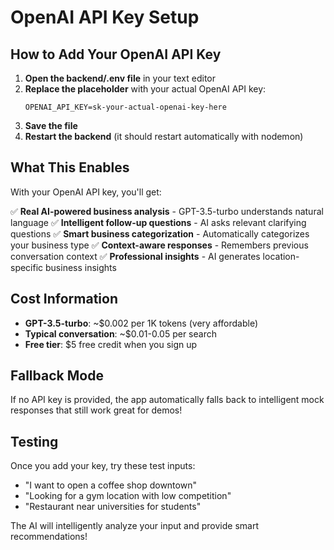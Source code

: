 # OpenAI API Key Setup

## How to Add Your OpenAI API Key

1. **Open the backend/.env file** in your text editor
2. **Replace the placeholder** with your actual OpenAI API key:
   ```
   OPENAI_API_KEY=sk-your-actual-openai-key-here
   ```
3. **Save the file**
4. **Restart the backend** (it should restart automatically with nodemon)

## What This Enables

With your OpenAI API key, you'll get:

✅ **Real AI-powered business analysis** - GPT-3.5-turbo understands natural language
✅ **Intelligent follow-up questions** - AI asks relevant clarifying questions
✅ **Smart business categorization** - Automatically categorizes your business type
✅ **Context-aware responses** - Remembers previous conversation context
✅ **Professional insights** - AI generates location-specific business insights

## Cost Information

- **GPT-3.5-turbo**: ~$0.002 per 1K tokens (very affordable)
- **Typical conversation**: ~$0.01-0.05 per search
- **Free tier**: $5 free credit when you sign up

## Fallback Mode

If no API key is provided, the app automatically falls back to intelligent mock responses that still work great for demos!

## Testing

Once you add your key, try these test inputs:
- "I want to open a coffee shop downtown"
- "Looking for a gym location with low competition"
- "Restaurant near universities for students"

The AI will intelligently analyze your input and provide smart recommendations!
